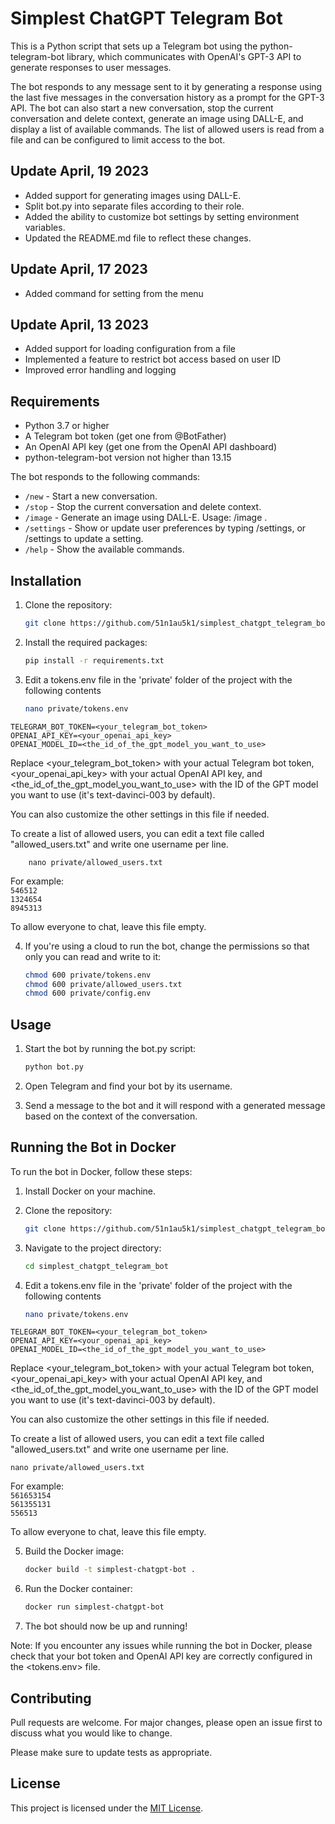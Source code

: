 # Simplest ChatGPT Telegram Bot

This is a Python script that sets up a Telegram bot using the python-telegram-bot library, which communicates with OpenAI's GPT-3 API to generate responses to user messages.

The bot responds to any message sent to it by generating a response using the last five messages in the conversation history as a prompt for the GPT-3 API. The bot can also start a new conversation, stop the current conversation and delete context, generate an image using DALL-E, and display a list of available commands. The list of allowed users is read from a file and can be configured to limit access to the bot.

## Update April, 19 2023
* Added support for generating images using DALL-E.
* Split bot.py into separate files according to their role.
* Added the ability to customize bot settings by setting environment variables.
* Updated the README.md file to reflect these changes.

## Update April, 17 2023
* Added command for setting from the menu

## Update April, 13 2023
* Added support for loading configuration from a file
* Implemented a feature to restrict bot access based on user ID
* Improved error handling and logging


## Requirements

* Python 3.7 or higher
* A Telegram bot token (get one from @BotFather)
* An OpenAI API key (get one from the OpenAI API dashboard)
* python-telegram-bot version not higher than 13.15

The bot responds to the following commands:

*  `/new` - Start a new conversation.
*  `/stop` - Stop the current conversation and delete context.
*  `/image` - Generate an image using DALL-E. Usage: /image <your prompt>.
*  `/settings` - Show or update user preferences by typing /settings, or /settings <key> <value> to update a setting.
*  `/help` - Show the available commands.

## Installation

1. Clone the repository:
    ```bash
    git clone https://github.com/51n1au5k1/simplest_chatgpt_telegram_bot.git
    ```
2. Install the required packages:
    ```bash
    pip install -r requirements.txt
    ```
3. Edit a tokens.env file in the 'private' folder of the project with the following contents
    ```bash
    nano private/tokens.env
    ```

`TELEGRAM_BOT_TOKEN=<your_telegram_bot_token>`  
`OPENAI_API_KEY=<your_openai_api_key>`  
`OPENAI_MODEL_ID=<the_id_of_the_gpt_model_you_want_to_use>`

Replace <your_telegram_bot_token> with your actual Telegram bot token, <your_openai_api_key> with your actual OpenAI API key, and <the_id_of_the_gpt_model_you_want_to_use> with the ID of the GPT model you want to use (it's text-davinci-003 by default).

You can also customize the other settings in this file if needed.

To create a list of allowed users, you can edit a text file called "allowed_users.txt" and write one username per line.
    
        nano private/allowed_users.txt
    

For example:  
`546512`  
`1324654`  
`8945313`  

To allow everyone to chat, leave this file empty.

4. If you're using a cloud to run the bot, change the permissions so that only you can read and write to it:
    ```bash
    chmod 600 private/tokens.env
    chmod 600 private/allowed_users.txt
    chmod 600 private/config.env
    ```
## Usage

1. Start the bot by running the bot.py script:
    ```bash
    python bot.py
    ```

2. Open Telegram and find your bot by its username.

3. Send a message to the bot and it will respond with a generated message based on the context of the conversation.


## Running the Bot in Docker

To run the bot in Docker, follow these steps:

1. Install Docker on your machine.

2. Clone the repository:

    ```bash
    git clone https://github.com/51n1au5k1/simplest_chatgpt_telegram_bot.git
    ```

3. Navigate to the project directory:
    ```bash
    cd simplest_chatgpt_telegram_bot
    ```


4. Edit a tokens.env file in the 'private' folder of the project with the following contents
    ```bash
    nano private/tokens.env
    ```

`TELEGRAM_BOT_TOKEN=<your_telegram_bot_token>`  
`OPENAI_API_KEY=<your_openai_api_key>`  
`OPENAI_MODEL_ID=<the_id_of_the_gpt_model_you_want_to_use>`

Replace <your_telegram_bot_token> with your actual Telegram bot token, <your_openai_api_key> with your actual OpenAI API key, and <the_id_of_the_gpt_model_you_want_to_use> with the ID of the GPT model you want to use (it's text-davinci-003 by default).

You can also customize the other settings in this file if needed.

To create a list of allowed users, you can edit a text file called "allowed_users.txt" and write one username per line.
    
    nano private/allowed_users.txt
    

For example:  
`561653154`  
`561355131`  
`556513`  

To allow everyone to chat, leave this file empty.

5. Build the Docker image:
    ```bash
    docker build -t simplest-chatgpt-bot .
    ```

6. Run the Docker container:
    ```bash
    docker run simplest-chatgpt-bot
    ```

7. The bot should now be up and running!


Note: If you encounter any issues while running the bot in Docker, please check that your bot token and OpenAI API key are correctly configured in the <tokens.env> file.
  

## Contributing
  

Pull requests are welcome. For major changes, please open an issue first to discuss what you would like to change.

Please make sure to update tests as appropriate.

## License
This project is licensed under the [MIT License](https://opensource.org/licenses/MIT).